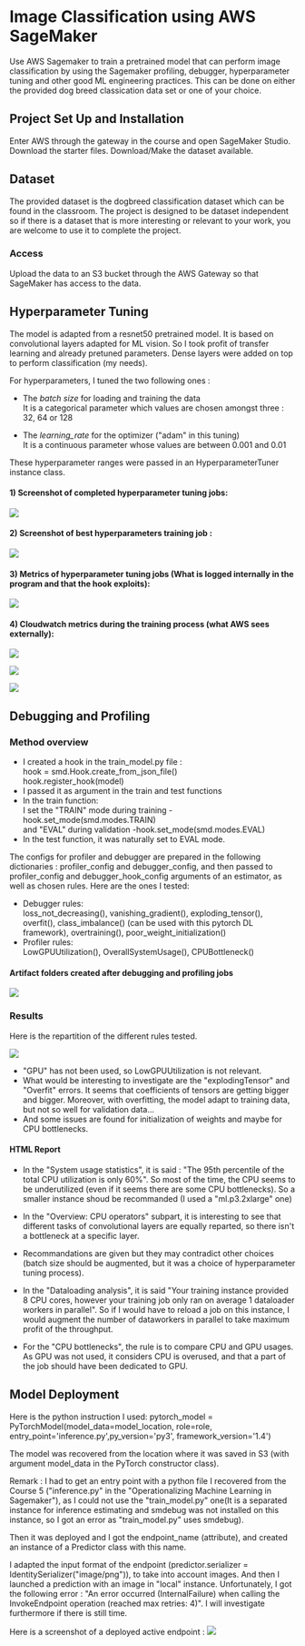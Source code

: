 # Image Classification using AWS SageMaker

Use AWS Sagemaker to train a pretrained model that can perform image classification by using the Sagemaker profiling, debugger, hyperparameter tuning and other good ML engineering practices. This can be done on either the provided dog breed classication data set or one of your choice.

## Project Set Up and Installation
Enter AWS through the gateway in the course and open SageMaker Studio. 
Download the starter files.
Download/Make the dataset available. 

## Dataset
The provided dataset is the dogbreed classification dataset which can be found in the classroom.
The project is designed to be dataset independent so if there is a dataset that is more interesting or relevant to your work, you are welcome to use it to complete the project.

### Access
Upload the data to an S3 bucket through the AWS Gateway so that SageMaker has access to the data. 

## Hyperparameter Tuning

The model is adapted from a resnet50 pretrained model. It is based on convolutional layers adapted for ML vision. So I took profit of transfer learning and already pretuned parameters. Dense layers were added on top to perform classification (my needs).

For hyperparameters, I tuned the two following ones : 
- The _batch size_ for loading and training the data    
It is a categorical parameter which values are chosen amongst three : 32, 64 or 128

- The _learning_rate_ for the optimizer ("adam" in this tuning)    
It is a continuous parameter whose values are between 0.001 and 0.01

These hyperparameter ranges were passed in an HyperparameterTuner instance class.


#### 1) Screenshot of completed hyperparameter tuning jobs:

![](img/HYPERPARAMETER_TUNING/During_training_jobs_4_all_completed.jpg)

#### 2) Screenshot of best hyperparameters training job :

![](img/HYPERPARAMETER_TUNING/best_training_job_hyperparameters.jpg)

#### 3) Metrics of hyperparameter tuning jobs (What is logged internally in the program and that the hook exploits):
![](img/HYPERPARAMETER_TUNING/Metrics_of_hyperparameter_tuning_jobs.jpg)

#### 4) Cloudwatch metrics during the training process (what AWS sees externally):
![](img/HYPERPARAMETER_TUNING/metric_cpu_utilization.jpg)

![](img/HYPERPARAMETER_TUNING/metric_disk_utilization.jpg)

![](img/HYPERPARAMETER_TUNING/metric_memory_utilization.jpg)



## Debugging and Profiling

### Method overview

- I created a hook in the train_model.py file :   
    hook = smd.Hook.create_from_json_file()   
    hook.register_hook(model)
- I passed it as argument in the train and test functions
- In the train function:   
 I set the "TRAIN" mode during training -hook.set_mode(smd.modes.TRAIN)  
 and "EVAL" during validation -hook.set_mode(smd.modes.EVAL)
- In the test function, it was naturally set to EVAL mode.

The configs for profiler and debugger are prepared in the following dictionaries : profiler_config and debugger_config, and then passed to profiler_config and 
debugger_hook_config arguments of an estimator, as well as chosen rules.
Here are the ones I tested:
- Debugger rules:     
loss_not_decreasing(), vanishing_gradient(), exploding_tensor(), overfit(), class_imbalance() (can be used with this pytorch DL framework), overtraining(), poor_weight_initialization()
- Profiler rules:    
LowGPUUtilization(), OverallSystemUsage(), CPUBottleneck()

#### Artifact folders created after debugging and profiling jobs
![](img/DEBUGGING_TRAINING/Artifacts_folders.jpg)



### Results

Here is the repartition of the different rules tested.

![](img/DEBUGGING_TRAINING/Rules_and_results.png)

- "GPU" has not been used, so LowGPUUtilization is not relevant.  
- What would be interesting to investigate are the "explodingTensor" and "Overfit" errors. It seems that coefficients of tensors are getting bigger and bigger. 
Moreover, with overfitting, the model adapt to training data, but not so well for validation data...   
- And some issues are found for initialization of weights and maybe for CPU bottlenecks.

#### HTML Report
- In the "System usage statistics", it is said : "The 95th percentile of the total CPU utilization is only 60%". So most of the time, the CPU seems to be underutilized (even if it seems there are some CPU bottlenecks). So a smaller instance shoud be recommanded (I used a "ml.p3.2xlarge" one)

- In the "Overview: CPU operators" subpart, it is interesting to see that different tasks of convolutional layers are equally reparted, so there isn't a bottleneck at a specific layer.

- Recommandations are given but they may contradict other choices (batch size should be augmented, but it was a choice of hyperparameter tuning process).

- In the "Dataloading analysis", it is said "Your training instance provided 8 CPU cores, however your training job only ran on average 1 dataloader workers in parallel". So if I would have to reload a job on this instance, I would augment the number of dataworkers in parallel to take maximum profit of the throughput.

- For the "CPU bottlenecks", the rule is to compare CPU and GPU usages. As GPU was not used, it considers CPU is overused, and that a part of the job should have been dedicated to GPU.


## Model Deployment
Here is the python instruction I used:
pytorch_model = PyTorchModel(model_data=model_location, role=role, entry_point='inference.py',py_version='py3',
                             framework_version='1.4')

The model was recovered from the location where it was saved in S3 (with argument model_data in the PyTorch constructor class). 

Remark : I had to get an entry point with a python file I recovered from the Course 5 ("inference.py" in the "Operationalizing Machine Learning in Sagemaker"), as I could not use the "train_model.py" one(It is a separated instance for inference estimating and smdebug was not installed on this instance, so I got an error as "train_model.py" uses smdebug).

Then it was deployed and I got the endpoint_name (attribute), and created an instance of a Predictor class with this name.

I adapted the input format of the endpoint (predictor.serializer = IdentitySerializer("image/png")), to take into account images.
And then I launched a prediction with an image in "local" instance. Unfortunately, I got the following error : "An error occurred (InternalFailure) when calling the InvokeEndpoint operation (reached max retries: 4)". I will investigate furthermore if there is still time.

Here is a screenshot of a deployed active endpoint :
![](img/ENDPOINT/endpoint_screenshot_in_sagemaker.png)




